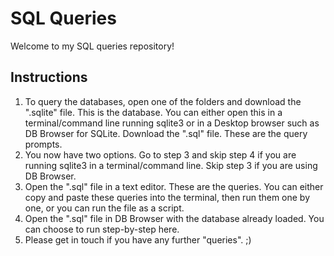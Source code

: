 # SQL Queries
Welcome to my SQL queries repository!
## Instructions
1) To query the databases, open one of the folders and download the ".sqlite" file. This is the database. You can either open this in a terminal/command line running sqlite3 or in a Desktop browser such as DB Browser for SQLite. Download the ".sql" file. These are the query prompts.
2) You now have two options. Go to step 3 and skip step 4 if you are running sqlite3 in a terminal/command line. Skip step 3 if you are using DB Browser.
3) Open the ".sql" file in a text editor. These are the queries. You can either copy and paste these queries into the terminal, then run them one by one, or you can run the file as a script.
4) Open the ".sql" file in DB Browser with the database already loaded. You can choose to run step-by-step here.
5) Please get in touch if you have any further "queries". ;)
